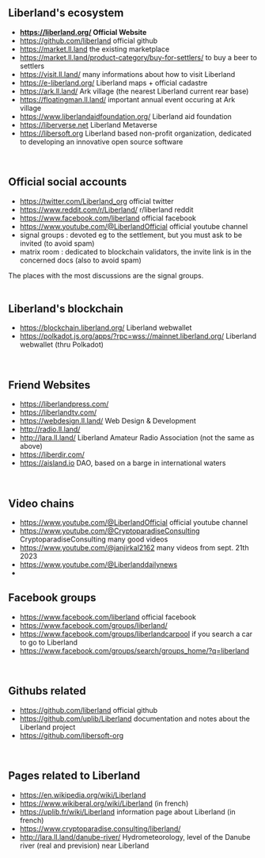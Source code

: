 
Liberland's ecosystem 
---------------------
* <b>https://liberland.org/ Official Website</b>
* https://github.com/liberland official github
* https://market.ll.land the existing marketplace
* https://market.ll.land/product-category/buy-for-settlers/ to buy a beer to settlers
* https://visit.ll.land/ many informations about how to visit Liberland
* https://e-liberland.org/ Liberland maps + official cadastre
* https://ark.ll.land/ Ark village (the nearest Liberland current rear base)
* https://floatingman.ll.land/ important annual event occuring at Ark village
* https://www.liberlandaidfoundation.org/ Liberland aid foundation
* https://liberverse.net Liberland Metaverse
* https://libersoft.org Liberland based non-profit organization, dedicated to developing an innovative open source software
<br>

Official social accounts
------------------------
* https://twitter.com/Liberland_org official twitter
* https://www.reddit.com/r/Liberland/ r/liberland reddit
* https://www.facebook.com/liberland official facebook
* https://www.youtube.com/@LiberlandOfficial official youtube channel
* signal groups : devoted eg to the settlement, but you must ask to be invited (to avoid spam)
* matrix room : dedicated to blockchain validators, the invite link is in the concerned docs (also to avoid spam)

The places with the most discussions are the signal groups.  
 <br>

Liberland's blockchain
----------------------
* https://blockchain.liberland.org/ Liberland webwallet
* https://polkadot.js.org/apps/?rpc=wss://mainnet.liberland.org/ Liberland webwallet (thru Polkadot)
<br>

Friend Websites
---------------
* https://liberlandpress.com/
* https://liberlandtv.com/
* https://webdesign.ll.land/ Web Design & Development
* http://radio.ll.land/ 
* http://lara.ll.land/ Liberland Amateur Radio Association (not the same as above)
* https://liberdir.com/
* https://aisland.io DAO, based on a barge in international waters
<br>

Video chains
------------
* https://www.youtube.com/@LiberlandOfficial official youtube channel
* https://www.youtube.com/@CryptoparadiseConsulting CryptoparadiseConsulting many good videos  
* https://www.youtube.com/@janjirkal2162 many videos from sept. 21th 2023
* https://www.youtube.com/@Liberlanddailynews
* <br>

Facebook groups
---------------
* https://www.facebook.com/liberland official facebook
* https://www.facebook.com/groups/liberland/
* https://www.facebook.com/groups/liberlandcarpool if you search a car to go to Liberland
* https://www.facebook.com/groups/search/groups_home/?q=liberland
<br>

Githubs related
---------------
* https://github.com/liberland official github
* https://github.com/uplib/Liberland documentation and notes about the Liberland project
* https://github.com/libersoft-org
<br>

Pages related to Liberland
--------------------------
* https://en.wikipedia.org/wiki/Liberland
* https://www.wikiberal.org/wiki/Liberland (in french)
* https://uplib.fr/wiki/Liberland information page about Liberland (in french)
* https://www.cryptoparadise.consulting/liberland/
* http://lara.ll.land/danube-river/ Hydrometeorology, level of the Danube river (real and prevision) near Liberland
<br>


<!-- 
https://signal.group/#CjQKIG_4B6T_OgNpT249vOSSyFuhfp6rVaXAvCkkxhK09iA3EhBN19AEauimC-wmvrx2e7d1

annuary 
Il y a de facto tout un écosystème volontairement créé autour du projet, avec achats de terrains dans la zone franche d'Apatin, etc.

https://liberland.org/en/news/official-statement-on-relations-with-the-republic-of-croatia-ministry-of-foreign-affairs-free-republic-of-liberland-389.htm
In Serbia, Liberland citizens are investing in tourism, maritime industry and high-tech fields. (16/01/2019)

Le projet https://www.liberstad.com/ fonctionne un peu de la même manière, avec également un resort adossé au projet.
-->
